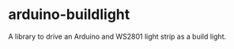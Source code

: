 arduino-buildlight
==================

A library to drive an Arduino and WS2801 light strip as a build light.